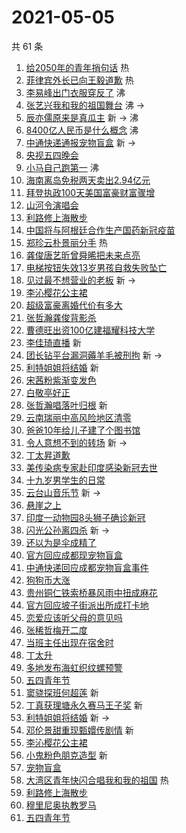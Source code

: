 # 2021-05-05

共 61 条

<!-- BEGIN -->
<!-- 最后更新时间 Wed May 05 2021 03:17:17 GMT+0800 (China Standard Time) -->

1. [给2050年的青年捎句话](https://s.weibo.com//weibo?q=%23%E7%BB%992050%E5%B9%B4%E7%9A%84%E9%9D%92%E5%B9%B4%E6%8D%8E%E5%8F%A5%E8%AF%9D%23&Refer=new_time)
   热
2. [菲律宾外长已向王毅道歉](https://s.weibo.com//weibo?q=%23%E8%8F%B2%E5%BE%8B%E5%AE%BE%E5%A4%96%E9%95%BF%E5%B7%B2%E5%90%91%E7%8E%8B%E6%AF%85%E9%81%93%E6%AD%89%23&Refer=top)
   热
3. [李易峰出门衣服穿反了](https://s.weibo.com//weibo?q=%23%E6%9D%8E%E6%98%93%E5%B3%B0%E5%87%BA%E9%97%A8%E8%A1%A3%E6%9C%8D%E7%A9%BF%E5%8F%8D%E4%BA%86%23&Refer=top)
   沸
4. [张艺兴我和我的祖国舞台](https://s.weibo.com//weibo?q=%23%E5%BC%A0%E8%89%BA%E5%85%B4%E6%88%91%E5%92%8C%E6%88%91%E7%9A%84%E7%A5%96%E5%9B%BD%E8%88%9E%E5%8F%B0%23&Refer=top)
   沸 ->
5. [辰亦儒原来是真瓜主](https://s.weibo.com//weibo?q=%23%E8%BE%B0%E4%BA%A6%E5%84%92%E5%8E%9F%E6%9D%A5%E6%98%AF%E7%9C%9F%E7%93%9C%E4%B8%BB%23&Refer=top)
   新 -> 沸
6. [8400亿人民币是什么概念](https://s.weibo.com//weibo?q=%238400%E4%BA%BF%E4%BA%BA%E6%B0%91%E5%B8%81%E6%98%AF%E4%BB%80%E4%B9%88%E6%A6%82%E5%BF%B5%23&Refer=top)
   沸
7. [中通快递通报宠物盲盒](https://s.weibo.com//weibo?q=%23%E4%B8%AD%E9%80%9A%E5%BF%AB%E9%80%92%E9%80%9A%E6%8A%A5%E5%AE%A0%E7%89%A9%E7%9B%B2%E7%9B%92%23&Refer=top)
   新 ->
8. [央视五四晚会](https://s.weibo.com//weibo?q=%E5%A4%AE%E8%A7%86%E4%BA%94%E5%9B%9B%E6%99%9A%E4%BC%9A&Refer=top)
9. [小马自己跑第一](https://s.weibo.com//weibo?q=%23%E5%B0%8F%E9%A9%AC%E8%87%AA%E5%B7%B1%E8%B7%91%E7%AC%AC%E4%B8%80%23&Refer=top)
   沸
10. [海南离岛免税两天卖出2.94亿元](https://s.weibo.com//weibo?q=%23%E6%B5%B7%E5%8D%97%E7%A6%BB%E5%B2%9B%E5%85%8D%E7%A8%8E%E4%B8%A4%E5%A4%A9%E5%8D%96%E5%87%BA2.94%E4%BA%BF%E5%85%83%23&Refer=top)
11. [拜登执政100天美国富豪财富骤增](https://s.weibo.com//weibo?q=%23%E6%8B%9C%E7%99%BB%E6%89%A7%E6%94%BF100%E5%A4%A9%E7%BE%8E%E5%9B%BD%E5%AF%8C%E8%B1%AA%E8%B4%A2%E5%AF%8C%E9%AA%A4%E5%A2%9E%23&Refer=top)
12. [山河令演唱会](https://s.weibo.com//weibo?q=%E5%B1%B1%E6%B2%B3%E4%BB%A4%E6%BC%94%E5%94%B1%E4%BC%9A&Refer=top)
13. [利路修上海散步](https://s.weibo.com//weibo?q=%23%E5%88%A9%E8%B7%AF%E4%BF%AE%E4%B8%8A%E6%B5%B7%E6%95%A3%E6%AD%A5%23&Refer=top)
14. [中国将与阿根廷合作生产国药新冠疫苗](https://s.weibo.com//weibo?q=%23%E4%B8%AD%E5%9B%BD%E5%B0%86%E4%B8%8E%E9%98%BF%E6%A0%B9%E5%BB%B7%E5%90%88%E4%BD%9C%E7%94%9F%E4%BA%A7%E5%9B%BD%E8%8D%AF%E6%96%B0%E5%86%A0%E7%96%AB%E8%8B%97%23&Refer=top)
15. [郑珍云朴景丽分手](https://s.weibo.com//weibo?q=%23%E9%83%91%E7%8F%8D%E4%BA%91%E6%9C%B4%E6%99%AF%E4%B8%BD%E5%88%86%E6%89%8B%23&Refer=top)
    热
16. [龚俊唐艺昕曾舜晞把未来点亮](https://s.weibo.com//weibo?q=%23%E9%BE%9A%E4%BF%8A%E5%94%90%E8%89%BA%E6%98%95%E6%9B%BE%E8%88%9C%E6%99%9E%E6%8A%8A%E6%9C%AA%E6%9D%A5%E7%82%B9%E4%BA%AE%23&Refer=top)
17. [电梯按钮失效13岁男孩自救失败坠亡](https://s.weibo.com//weibo?q=%23%E7%94%B5%E6%A2%AF%E6%8C%89%E9%92%AE%E5%A4%B1%E6%95%8813%E5%B2%81%E7%94%B7%E5%AD%A9%E8%87%AA%E6%95%91%E5%A4%B1%E8%B4%A5%E5%9D%A0%E4%BA%A1%23&Refer=top)
18. [见过最不想营业的老板](https://s.weibo.com//weibo?q=%23%E8%A7%81%E8%BF%87%E6%9C%80%E4%B8%8D%E6%83%B3%E8%90%A5%E4%B8%9A%E7%9A%84%E8%80%81%E6%9D%BF%23&Refer=top)
    新 ->
19. [李沁樱花公主裙](https://s.weibo.com//weibo?q=%E6%9D%8E%E6%B2%81%E6%A8%B1%E8%8A%B1%E5%85%AC%E4%B8%BB%E8%A3%99&Refer=top)
20. [超级富豪离婚代价有多大](https://s.weibo.com//weibo?q=%23%E8%B6%85%E7%BA%A7%E5%AF%8C%E8%B1%AA%E7%A6%BB%E5%A9%9A%E4%BB%A3%E4%BB%B7%E6%9C%89%E5%A4%9A%E5%A4%A7%23&Refer=top)
21. [张哲瀚龚俊背影杀](https://s.weibo.com//weibo?q=%23%E5%BC%A0%E5%93%B2%E7%80%9A%E9%BE%9A%E4%BF%8A%E8%83%8C%E5%BD%B1%E6%9D%80%23&Refer=top)
22. [曹德旺出资100亿建福耀科技大学](https://s.weibo.com//weibo?q=%23%E6%9B%B9%E5%BE%B7%E6%97%BA%E5%87%BA%E8%B5%84100%E4%BA%BF%E5%BB%BA%E7%A6%8F%E8%80%80%E7%A7%91%E6%8A%80%E5%A4%A7%E5%AD%A6%23&Refer=top)
23. [李佳琦直播](https://s.weibo.com//weibo?q=%E6%9D%8E%E4%BD%B3%E7%90%A6%E7%9B%B4%E6%92%AD&Refer=top)
    新
24. [团长钻平台漏洞薅羊毛被刑拘](https://s.weibo.com//weibo?q=%23%E5%9B%A2%E9%95%BF%E9%92%BB%E5%B9%B3%E5%8F%B0%E6%BC%8F%E6%B4%9E%E8%96%85%E7%BE%8A%E6%AF%9B%E8%A2%AB%E5%88%91%E6%8B%98%23&Refer=top)
    新 ->
25. [利特姐姐将结婚](https://s.weibo.com//weibo?q=%E5%88%A9%E7%89%B9%E5%A7%90%E5%A7%90%E5%B0%86%E7%BB%93%E5%A9%9A&Refer=top)
    新
26. [宋茜粉紫渐变发色](https://s.weibo.com//weibo?q=%23%E5%AE%8B%E8%8C%9C%E7%B2%89%E7%B4%AB%E6%B8%90%E5%8F%98%E5%8F%91%E8%89%B2%23&Refer=top)
27. [白敬亭好正](https://s.weibo.com//weibo?q=%23%E7%99%BD%E6%95%AC%E4%BA%AD%E5%A5%BD%E6%AD%A3%23&Refer=top)
28. [张哲瀚唱落叶归根](https://s.weibo.com//weibo?q=%23%E5%BC%A0%E5%93%B2%E7%80%9A%E5%94%B1%E8%90%BD%E5%8F%B6%E5%BD%92%E6%A0%B9%23&Refer=top)
    新
29. [云南瑞丽中高风险地区清零](https://s.weibo.com//weibo?q=%E4%BA%91%E5%8D%97%E7%91%9E%E4%B8%BD%E4%B8%AD%E9%AB%98%E9%A3%8E%E9%99%A9%E5%9C%B0%E5%8C%BA%E6%B8%85%E9%9B%B6&Refer=top)
30. [爸爸10年给儿子建了个图书馆](https://s.weibo.com//weibo?q=%23%E7%88%B8%E7%88%B810%E5%B9%B4%E7%BB%99%E5%84%BF%E5%AD%90%E5%BB%BA%E4%BA%86%E4%B8%AA%E5%9B%BE%E4%B9%A6%E9%A6%86%23&Refer=top)
31. [令人意想不到的转场](https://s.weibo.com//weibo?q=%E4%BB%A4%E4%BA%BA%E6%84%8F%E6%83%B3%E4%B8%8D%E5%88%B0%E7%9A%84%E8%BD%AC%E5%9C%BA&Refer=top)
    新 ->
32. [丁太昇道歉](https://s.weibo.com//weibo?q=%23%E4%B8%81%E5%A4%AA%E6%98%87%E9%81%93%E6%AD%89%23&Refer=top)
33. [美传染病专家赴印度感染新冠去世](https://s.weibo.com//weibo?q=%23%E7%BE%8E%E4%BC%A0%E6%9F%93%E7%97%85%E4%B8%93%E5%AE%B6%E8%B5%B4%E5%8D%B0%E5%BA%A6%E6%84%9F%E6%9F%93%E6%96%B0%E5%86%A0%E5%8E%BB%E4%B8%96%23&Refer=top)
34. [十九岁男学生的日常](https://s.weibo.com//weibo?q=%E5%8D%81%E4%B9%9D%E5%B2%81%E7%94%B7%E5%AD%A6%E7%94%9F%E7%9A%84%E6%97%A5%E5%B8%B8&Refer=top)
35. [云台山音乐节](https://s.weibo.com//weibo?q=%E4%BA%91%E5%8F%B0%E5%B1%B1%E9%9F%B3%E4%B9%90%E8%8A%82&Refer=top)
    新 ->
36. [悬崖之上](https://s.weibo.com//weibo?q=%E6%82%AC%E5%B4%96%E4%B9%8B%E4%B8%8A&Refer=top)
37. [印度一动物园8头狮子确诊新冠](https://s.weibo.com//weibo?q=%E5%8D%B0%E5%BA%A6%E4%B8%80%E5%8A%A8%E7%89%A9%E5%9B%AD8%E5%A4%B4%E7%8B%AE%E5%AD%90%E7%A1%AE%E8%AF%8A%E6%96%B0%E5%86%A0&Refer=top)
38. [闪光公孙离四杀](https://s.weibo.com//weibo?q=%23%E9%97%AA%E5%85%89%E5%85%AC%E5%AD%99%E7%A6%BB%E5%9B%9B%E6%9D%80%23&Refer=top)
    新 ->
39. [还以为是伞成精了](https://s.weibo.com//weibo?q=%23%E8%BF%98%E4%BB%A5%E4%B8%BA%E6%98%AF%E4%BC%9E%E6%88%90%E7%B2%BE%E4%BA%86%23&Refer=top)
40. [官方回应成都现宠物盲盒](https://s.weibo.com//weibo?q=%E5%AE%98%E6%96%B9%E5%9B%9E%E5%BA%94%E6%88%90%E9%83%BD%E7%8E%B0%E5%AE%A0%E7%89%A9%E7%9B%B2%E7%9B%92&Refer=top)
41. [中通快递回应成都宠物盲盒事件](https://s.weibo.com//weibo?q=%23%E4%B8%AD%E9%80%9A%E5%BF%AB%E9%80%92%E5%9B%9E%E5%BA%94%E6%88%90%E9%83%BD%E5%AE%A0%E7%89%A9%E7%9B%B2%E7%9B%92%E4%BA%8B%E4%BB%B6%23&Refer=top)
42. [狗狗币大涨](https://s.weibo.com//weibo?q=%23%E7%8B%97%E7%8B%97%E5%B8%81%E5%A4%A7%E6%B6%A8%23&Refer=top)
43. [贵州铜仁铁索桥暴风雨中扭成麻花](https://s.weibo.com//weibo?q=%E8%B4%B5%E5%B7%9E%E9%93%9C%E4%BB%81%E9%93%81%E7%B4%A2%E6%A1%A5%E6%9A%B4%E9%A3%8E%E9%9B%A8%E4%B8%AD%E6%89%AD%E6%88%90%E9%BA%BB%E8%8A%B1&Refer=top)
44. [官方回应坡子街派出所成打卡地](https://s.weibo.com//weibo?q=%23%E5%AE%98%E6%96%B9%E5%9B%9E%E5%BA%94%E5%9D%A1%E5%AD%90%E8%A1%97%E6%B4%BE%E5%87%BA%E6%89%80%E6%88%90%E6%89%93%E5%8D%A1%E5%9C%B0%23&Refer=top)
45. [恋爱应该听父母的意见吗](https://s.weibo.com//weibo?q=%23%E6%81%8B%E7%88%B1%E5%BA%94%E8%AF%A5%E5%90%AC%E7%88%B6%E6%AF%8D%E7%9A%84%E6%84%8F%E8%A7%81%E5%90%97%23&Refer=top)
46. [张稀哲梅开二度](https://s.weibo.com//weibo?q=%E5%BC%A0%E7%A8%80%E5%93%B2%E6%A2%85%E5%BC%80%E4%BA%8C%E5%BA%A6&Refer=top)
47. [当班主任出现在宿舍时](https://s.weibo.com//weibo?q=%23%E5%BD%93%E7%8F%AD%E4%B8%BB%E4%BB%BB%E5%87%BA%E7%8E%B0%E5%9C%A8%E5%AE%BF%E8%88%8D%E6%97%B6%23&Refer=top)
48. [丁太升](https://s.weibo.com//weibo?q=%23%E4%B8%81%E5%A4%AA%E5%8D%87%23&Refer=top)
49. [多地发布海虹织纹螺预警](https://s.weibo.com//weibo?q=%23%E5%A4%9A%E5%9C%B0%E5%8F%91%E5%B8%83%E6%B5%B7%E8%99%B9%E7%BB%87%E7%BA%B9%E8%9E%BA%E9%A2%84%E8%AD%A6%23&Refer=top)
50. [五四青年节](https://s.weibo.com//weibo?q=%23%E4%BA%94%E5%9B%9B%E9%9D%92%E5%B9%B4%E8%8A%82%23&Refer=top)
51. [窦骁探班何超莲](https://s.weibo.com//weibo?q=%23%E7%AA%A6%E9%AA%81%E6%8E%A2%E7%8F%AD%E4%BD%95%E8%B6%85%E8%8E%B2%23&Refer=top)
    新
52. [丁真获理塘永久赛马王子奖](https://s.weibo.com//weibo?q=%E4%B8%81%E7%9C%9F%E8%8E%B7%E7%90%86%E5%A1%98%E6%B0%B8%E4%B9%85%E8%B5%9B%E9%A9%AC%E7%8E%8B%E5%AD%90%E5%A5%96&Refer=top)
    新
53. [利特姐姐将结婚](https://s.weibo.com//weibo?q=%23%E5%88%A9%E7%89%B9%E5%A7%90%E5%A7%90%E5%B0%86%E7%BB%93%E5%A9%9A%23&Refer=top)
    新 ->
54. [邓伦景甜重现甄嬛传剧情](https://s.weibo.com//weibo?q=%23%E9%82%93%E4%BC%A6%E6%99%AF%E7%94%9C%E9%87%8D%E7%8E%B0%E7%94%84%E5%AC%9B%E4%BC%A0%E5%89%A7%E6%83%85%23&Refer=top)
    新
55. [李沁樱花公主裙](https://s.weibo.com//weibo?q=%23%E6%9D%8E%E6%B2%81%E6%A8%B1%E8%8A%B1%E5%85%AC%E4%B8%BB%E8%A3%99%23&Refer=top)
56. [小鬼粉色朋克造型](https://s.weibo.com//weibo?q=%23%E5%B0%8F%E9%AC%BC%E7%B2%89%E8%89%B2%E6%9C%8B%E5%85%8B%E9%80%A0%E5%9E%8B%23&Refer=top)
    新
57. [宠物盲盒](https://s.weibo.com//weibo?q=%23%E5%AE%A0%E7%89%A9%E7%9B%B2%E7%9B%92%23&Refer=top)
58. [大湾区青年快闪合唱我和我的祖国](https://s.weibo.com//weibo?q=%23%E5%A4%A7%E6%B9%BE%E5%8C%BA%E9%9D%92%E5%B9%B4%E5%BF%AB%E9%97%AA%E5%90%88%E5%94%B1%E6%88%91%E5%92%8C%E6%88%91%E7%9A%84%E7%A5%96%E5%9B%BD%23&Refer=new_time)
    热
59. [利路修上海散步](https://s.weibo.com//weibo?q=%E5%88%A9%E8%B7%AF%E4%BF%AE%E4%B8%8A%E6%B5%B7%E6%95%A3%E6%AD%A5&Refer=top)
60. [穆里尼奥执教罗马](https://s.weibo.com//weibo?q=%23%E7%A9%86%E9%87%8C%E5%B0%BC%E5%A5%A5%E6%89%A7%E6%95%99%E7%BD%97%E9%A9%AC%23&Refer=top)
61. [五四青年节](https://s.weibo.com//weibo?q=%E4%BA%94%E5%9B%9B%E9%9D%92%E5%B9%B4%E8%8A%82&Refer=top)

<!-- END -->
